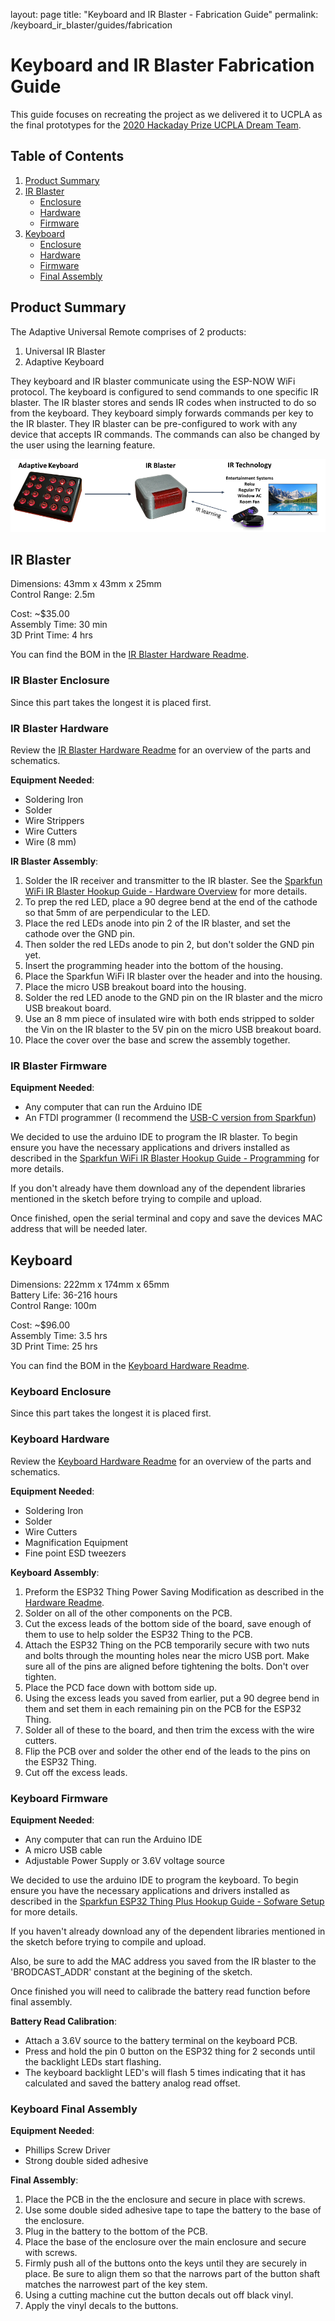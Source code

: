 layout: page
title: "Keyboard and IR Blaster - Fabrication Guide"
permalink: /keyboard_ir_blaster/guides/fabrication

# Keyboard and IR Blaster Fabrication Guide

This guide focuses on recreating the project as we delivered it to UCPLA as the final prototypes for the [2020 Hackaday Prize UCPLA Dream Team](https://hackaday.io/project/173454-2020-hdp-dream-team-ucpla).

## Table of Contents

1. [Product Summary](#)
2. [IR Blaster](#ir-blaster)
   * [Enclosure](#ir-blaster-enclosure)
   * [Hardware](#ir-blaster-hardware)
   * [Firmware](#ir-blaster-firmware)
3. [Keyboard](#keyboard)
   * [Enclosure](#keyboard-enclosure)
   * [Hardware](#keyboard-hardware)
   * [Firmware](#keyboard-firmware)
   * [Final Assembly](#keyboard-firmware)

## Product Summary

The Adaptive Universal Remote comprises of 2 products:
1. Universal IR Blaster
2. Adaptive Keyboard

They keyboard and IR blaster communicate using the ESP-NOW WiFi protocol. The keyboard is configured to send commands to one specific IR blaster. The IR blaster stores and sends IR codes when instructed to do so from the keyboard. They keyboard simply forwards commands per key to the IR blaster. They IR blaster can be pre-configured to work with any device that accepts IR commands. The commands can also be changed by the user using the learning feature.

![](Images/setup_overview.png)

## IR Blaster

Dimensions: 43mm x 43mm x 25mm  
Control Range: 2.5m  

Cost: ~$35.00  
Assembly Time: 30 min  
3D Print Time: 4 hrs

You can find the BOM in the [IR Blaster Hardware Readme](https://github.com/UCPLA/Adaptive-Universal-Remote/Accessories/IRblaster/hardware/).

### IR Blaster Enclosure

Since this part takes the longest it is placed first.

### IR Blaster Hardware

Review the [IR Blaster Hardware Readme](https://github.com/UCPLA/Adaptive-Universal-Remote/Accessories/IRblaster/hardware/) for an overview of the parts and schematics.

**Equipment Needed**:
* Soldering Iron
* Solder
* Wire Strippers
* Wire Cutters
* Wire (8 mm)

**IR Blaster Assembly**:
1. Solder the IR receiver and transmitter to the IR blaster. See the [Sparkfun WiFi IR Blaster Hookup Guide - Hardware Overview](https://learn.sparkfun.com/tutorials/sparkfun-wifi-ir-blaster-hookup-guide#hardware-overview) for more details.
1. To prep the red LED, place a 90 degree bend at the end of the cathode so that 5mm of are perpendicular to the LED.
1. Place the red LEDs anode into pin 2 of the IR blaster, and set the cathode over the GND pin.
1. Then solder the red LEDs anode to pin 2, but don't solder the GND pin yet.
1. Insert the programming header into the bottom of the housing.
1. Place the Sparkfun WiFi IR blaster over the header and into the housing.
1. Place the micro USB breakout board into the housing.
1. Solder the red LED anode to the GND pin on the IR blaster and the micro USB breakout board.
1. Use an 8 mm piece of insulated wire with both ends stripped to solder the Vin on the IR blaster to the 5V pin on the micro USB breakout board.
2. Place the cover over the base and screw the assembly together.

### IR Blaster Firmware

**Equipment Needed**:
* Any computer that can run the Arduino IDE
* An FTDI programmer (I recommend the [USB-C version from Sparkfun](https://www.sparkfun.com/products/14050))

We decided to use the arduino IDE to program the IR blaster. To begin ensure you have the necessary applications and drivers installed as described in the [Sparkfun WiFi IR Blaster Hookup Guide - Programming](https://learn.sparkfun.com/tutorials/sparkfun-wifi-ir-blaster-hookup-guide#programming-the-esp8266) for more details.

If you don't already have them download any of the dependent libraries mentioned in the sketch before trying to compile and upload.

Once finished, open the serial terminal and copy and save the devices MAC address that will be needed later.

## Keyboard

Dimensions: 222mm x 174mm x 65mm  
Battery Life: 36-216 hours  
Control Range: 100m  

Cost: ~$96.00  
Assembly Time: 3.5 hrs  
3D Print Time: 25 hrs  

You can find the BOM in the [Keyboard Hardware Readme](https://github.com/UCPLA/Adaptive-Universal-Remote/Keyboards/20_button_media/hardware/).

### Keyboard Enclosure

Since this part takes the longest it is placed first.

### Keyboard Hardware

Review the [Keyboard Hardware Readme](https://github.com/UCPLA/Adaptive-Universal-Remote/Keyboards/20_button_media/hardware/) for an overview of the parts and schematics.

**Equipment Needed**:
* Soldering Iron
* Solder
* Wire Cutters
* Magnification Equipment
* Fine point ESD tweezers

**Keyboard Assembly**:
1. Preform the ESP32 Thing Power Saving Modification as described in the [Hardware Readme](https://github.com/UCPLA/Adaptive-Universal-Remote/Keyboards/20_button_media/hardware/).
1. Solder on all of the other components on the PCB.
1. Cut the excess leads of the bottom side of the board, save enough of them to use to help solder the ESP32 Thing to the PCB.
1. Attach the ESP32 Thing on the PCB temporarily secure with two nuts and bolts through the mounting holes near the micro USB port. Make sure all of the pins are aligned before tightening the bolts. Don't over tighten.
1. Place the PCD face down with bottom side up.
1. Using the excess leads you saved from earlier, put a 90 degree bend in them and set them in each remaining pin on the PCB for the ESP32 Thing.
1. Solder all of these to the board, and then trim the excess with the wire cutters.
1. Flip the PCB over and solder the other end of the leads to the pins on the ESP32 Thing.
1. Cut off the excess leads.

### Keyboard Firmware

**Equipment Needed**:
* Any computer that can run the Arduino IDE
* A micro USB cable
* Adjustable Power Supply or 3.6V voltage source

We decided to use the arduino IDE to program the keyboard. To begin ensure you have the necessary applications and drivers installed as described in the [Sparkfun ESP32 Thing Plus Hookup Guide - Sofware Setup](https://learn.sparkfun.com/tutorials/esp32-thing-plus-hookup-guide#software-setup) for more details.

If you haven't already download any of the dependent libraries mentioned in the sketch before trying to compile and upload.

Also, be sure to add the MAC address you saved from the IR blaster to the 'BRODCAST_ADDR' constant at the begining of the sketch.

Once finished you will need to calibrade the battery read function before final assembly.

**Battery Read Calibration**:
* Attach a 3.6V source to the battery terminal on the keyboard PCB.
* Press and hold the pin 0 button on the ESP32 thing for 2 seconds until the backlight LEDs start flashing.
* The keyboard backlight LED's will flash 5 times indicating that it has calculated and saved the battery analog read offset.

### Keyboard Final Assembly

**Equipment Needed**:
* Phillips Screw Driver
* Strong double sided adhesive

**Final Assembly**:
1. Place the PCB in the the enclosure and secure in place with screws.
1. Use some double sided adhesive tape to tape the battery to the base of the enclosure.
1. Plug in the battery to the bottom of the PCB.
1. Place the base of the enclosure over the main enclosure and secure with screws.
1. Firmly push all of the buttons onto the keys until they are securely in place. Be sure to align them so that the narrows part of the button shaft matches the narrowest part of the key stem.
1. Using a cutting machine cut the button decals out off black vinyl.
1. Apply the vinyl decals to the buttons.
